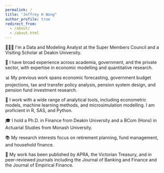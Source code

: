 ```yaml
---
permalink: /
title: "Jeffrey H Wong"
author_profile: true
redirect_from: 
  - /about/
  - /about.html
---
```


👨🏻‍💻 I'm a Data and Modeling Analyst at the Super Members Council and a Visiting Scholar at Deakin University.

🏢 I have broad experience across academia, government, and the private sector, with expertise in economic modelling and quantitative research.

📊 My previous work spans economic forecasting, government budget projections, tax and transfer policy analysis, pension system design, and pension fund investment research.

🔧 I work with a wide range of analytical tools, including econometric models, machine learning methods, and microsimulation modelling. I am proficient in R, SAS, and Python.

🎓 I hold a Ph.D. in Finance from Deakin University and a BCom (Hons) in Actuarial Studies from Monash University.

📚 My research interests focus on retirement planning, fund management, and household finance.

📜 My work has been published by APRA, the Victorian Treasury, and in peer-reviewed journals including the Journal of Banking and Finance and the Journal of Empirical Finance.
